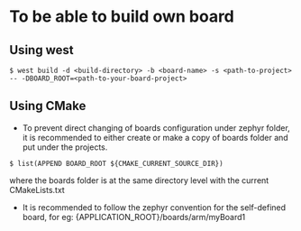 # To be able to build own board 

## Using west

```
$ west build -d <build-directory> -b <board-name> -s <path-to-project> -- -DBOARD_ROOT=<path-to-your-board-project>
```  

## Using CMake

- To prevent direct changing of boards configuration under zephyr folder, it is recommended to either create or make a copy of boards folder and put under the projects.
  
```
$ list(APPEND BOARD_ROOT ${CMAKE_CURRENT_SOURCE_DIR})
```
where the boards folder is at the same directory level with the current CMakeLists.txt

- It is recommended to follow the zephyr convention for the self-defined board, for eg:
{APPLICATION_ROOT}/boards/arm/myBoard1
